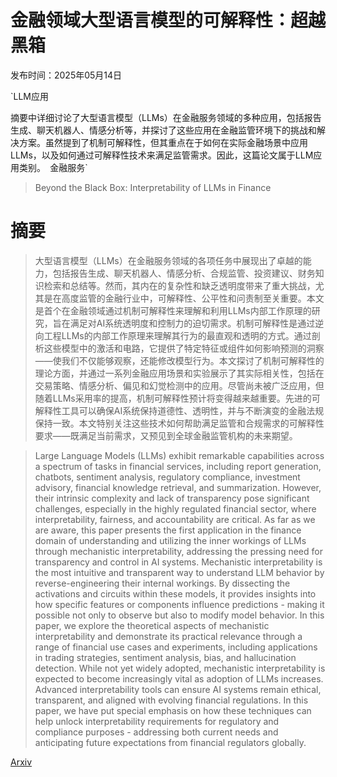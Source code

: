 # 金融领域大型语言模型的可解释性：超越黑箱

发布时间：2025年05月14日

`LLM应用

摘要中详细讨论了大型语言模型（LLMs）在金融服务领域的多种应用，包括报告生成、聊天机器人、情感分析等，并探讨了这些应用在金融监管环境下的挑战和解决方案。虽然提到了机制可解释性，但其重点在于如何在实际金融场景中应用LLMs，以及如何通过可解释性技术来满足监管需求。因此，这篇论文属于LLM应用类别。` `金融服务`

> Beyond the Black Box: Interpretability of LLMs in Finance

# 摘要

> 大型语言模型（LLMs）在金融服务领域的各项任务中展现出了卓越的能力，包括报告生成、聊天机器人、情感分析、合规监管、投资建议、财务知识检索和总结等。然而，其内在的复杂性和缺乏透明度带来了重大挑战，尤其是在高度监管的金融行业中，可解释性、公平性和问责制至关重要。本文是首个在金融领域通过机制可解释性来理解和利用LLMs内部工作原理的研究，旨在满足对AI系统透明度和控制力的迫切需求。机制可解释性是通过逆向工程LLMs的内部工作原理来理解其行为的最直观和透明的方式。通过剖析这些模型中的激活和电路，它提供了特定特征或组件如何影响预测的洞察——使我们不仅能够观察，还能修改模型行为。本文探讨了机制可解释性的理论方面，并通过一系列金融应用场景和实验展示了其实际相关性，包括在交易策略、情感分析、偏见和幻觉检测中的应用。尽管尚未被广泛应用，但随着LLMs采用率的提高，机制可解释性预计将变得越来越重要。先进的可解释性工具可以确保AI系统保持道德性、透明性，并与不断演变的金融法规保持一致。本文特别关注这些技术如何帮助满足监管和合规需求的可解释性要求——既满足当前需求，又预见到全球金融监管机构的未来期望。

> Large Language Models (LLMs) exhibit remarkable capabilities across a spectrum of tasks in financial services, including report generation, chatbots, sentiment analysis, regulatory compliance, investment advisory, financial knowledge retrieval, and summarization. However, their intrinsic complexity and lack of transparency pose significant challenges, especially in the highly regulated financial sector, where interpretability, fairness, and accountability are critical. As far as we are aware, this paper presents the first application in the finance domain of understanding and utilizing the inner workings of LLMs through mechanistic interpretability, addressing the pressing need for transparency and control in AI systems. Mechanistic interpretability is the most intuitive and transparent way to understand LLM behavior by reverse-engineering their internal workings. By dissecting the activations and circuits within these models, it provides insights into how specific features or components influence predictions - making it possible not only to observe but also to modify model behavior. In this paper, we explore the theoretical aspects of mechanistic interpretability and demonstrate its practical relevance through a range of financial use cases and experiments, including applications in trading strategies, sentiment analysis, bias, and hallucination detection. While not yet widely adopted, mechanistic interpretability is expected to become increasingly vital as adoption of LLMs increases. Advanced interpretability tools can ensure AI systems remain ethical, transparent, and aligned with evolving financial regulations. In this paper, we have put special emphasis on how these techniques can help unlock interpretability requirements for regulatory and compliance purposes - addressing both current needs and anticipating future expectations from financial regulators globally.

[Arxiv](https://arxiv.org/abs/2505.24650)